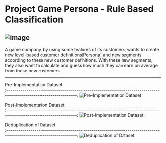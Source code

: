# Project Game Persona - Rule Based Classification

![Image](https://github.com/TarikKaanKoc/Rule-Based-Classification/blob/main/image/image.jpeg?raw=True) 
---
A game company, by using some features of its customers, wants to create new level-based customer definitions[Persona] and new segments according to these new customer definitions. With these new segments, they also want to calculate and guess how much they can earn on average from these new customers. 

---

Pre-Implementation Dataset                
:-----------------------------------------------------------------------------------------------------------------:
![Pre-Implementation Dataset](https://github.com/TarikKaanKoc/Rule-Based-Classification/blob/main/image/image_1.png?raw=True) 


Post-Implementation Dataset            
:-----------------------------------------------------------------------------------------------------------------:
![Post-Implementation Dataset](https://github.com/TarikKaanKoc/Rule-Based-Classification/blob/main/image/image_2.png?Raw=True) 

Deduplication of Dataset         
:-----------------------------------------------------------------------------------------------------------------:
![Deduplication of Dataset](https://github.com/TarikKaanKoc/Rule-Based-Classification/blob/main/image/image_3.png?Raw=True) 
